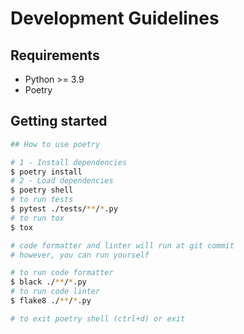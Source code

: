 # Development Guidelines

## Requirements

- Python >= 3.9
- Poetry

## Getting started

```sh
## How to use poetry

# 1 - Install dependencies
$ poetry install
# 2 - Load dependencies
$ poetry shell
# to run tests
$ pytest ./tests/**/*.py
# to run tox
$ tox

# code formatter and linter will run at git commit
# however, you can run yourself

# to run code formatter
$ black ./**/*.py
# to run code linter
$ flake8 ./**/*.py

# to exit poetry shell (ctrl+d) or exit
```
